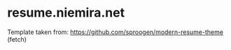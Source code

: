 # resume.niemira.net

Template taken from: https://github.com/sproogen/modern-resume-theme (fetch)

